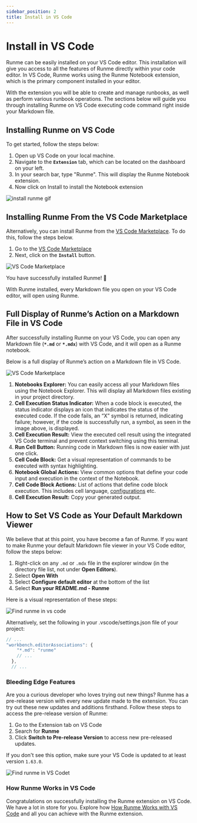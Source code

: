 ```yaml
---
sidebar_position: 2
title: Install in VS Code
---
```


# **Install in VS Code**

Runme can be easily installed on your VS Code editor. This installation will give you access to all the features of Runme directly within your code editor. In VS Code, Runme works using the Runme Notebook extension, which is the primary component installed in your editor.

With the extension you will be able to create and manage runbooks, as well as perform various runbook operations.
The sections below will guide you through installing Runme on VS Code executing code command right inside your Markdown file.

## **Installing Runme on VS Code**

To get started, follow the steps below:

1. Open up VS Code on your local machine.
2. Navigate to the **`Extension`** tab, which can be located on the dashboard on your left.
3. In your search bar, type "Runme". This will display the Runme Notebook extension.
4. Now click on Install to install the Notebook extension

![install runme gif](/img/install.gif)

## Installing Runme From the VS Code Marketplace

Alternatively, you can install Runme from the [VS Code Marketplace](https://marketplace.visualstudio.com/items?itemName=stateful.runme). To do this, follow the steps below.

1. Go to the [VS Code Marketplace](https://marketplace.visualstudio.com/items?itemName=stateful.runme)
2. Next, click on the **`Install`** button.

![VS Code Marketplace](/img/installation-page/VSCodemarketplace.png)

You have successfully installed Runme! 🎉

With Runme installed, every Markdown file you open on your VS Code editor, will open using Runme.

## Full Display of Runme’s Action on a Markdown File in VS Code

After successfully installing Runme on your VS Code, you can open any Markdown file (**`*.md`** or **`*.mdx`**) with VS Code, and it will open as a Runme notebook.

Below is a full display of Runme’s action on a Markdown file in VS Code.

![VS Code Marketplace](/img/installation-page/runme-for-vscode.png)

1. **Notebooks Explorer:** You can easily access all your Markdown files using the Notebook Explorer. This will display all Markdown files existing in your project directory.
2. **Cell Execution Status Indicator:** When a code block is executed, the status indicator displays an icon that indicates the status of the executed code. If the code fails, an “X” symbol is returned, indicating failure; however, if the code is successfully run, a symbol, as seen in the image above, is displayed.
3. **Cell Execution Result:** View the executed cell result using the integrated VS Code terminal and prevent context switching using this terminal.
4. **Run Cell Button:** Running code in Markdown files is now easier with just one click.
5. **Cell Code Block:** Get a visual representation of commands to be executed with syntax highlighting.
6. **Notebook Global Actions:** View common options that define your code input and execution in the context of the Notebook.
7. **Cell Code Block Actions:** List of actions that define code block execution. This includes cell language, [configurations](../configuration/index.md) etc.
8. **Cell Execution Result:** Copy your generated output.

## How to Set VS Code as Your Default Markdown Viewer

We believe that at this point, you have become a fan of Runme. If you want to make Runme your default Markdown file viewer in your VS Code editor, follow the steps below:

1. Right-click on any `.md` or `.mdx` file in the explorer window (in the directory file list, not under **Open Editors**).
2. Select **Open With**
3. Select **Configure default editor** at the bottom of the list
4. Select **Run your README.md - Runme**

Here is a visual representation of these steps:

![Find runme in vs code](/img/switch-notebook-viewers.gif)

Alternatively, set the following in your .vscode/settings.json file of your project:

```javascript {"id":"01HMXWAXX8WA6KTQPG7QNR43MV"}
// ...
"workbench.editorAssociations": {
    "*.md": "runme"
    // ...
  },
  // ...
```

### **Bleeding Edge Features**

Are you a curious developer who loves trying out new things? Runme has a pre-release version with every new update made to the extension. You can try out these new updates and additions firsthand. Follow these steps to access the pre-release version of Runme:

1. Go to the Extension tab on VS Code
2. Search for **Runme**
3. Click **Switch to Pre-release Version** to access new pre-released updates.

If you don't see this option, make sure your VS Code is updated to at least version `1.63.0`.

![Find runme in VS Codet](/img/bleed-edge-feature.png)

### How Runme Works in VS Code

Congratulations on successfully installing the Runme extension on VS Code. We have a lot in store for you. Explore how [How Runme Works with VS Code](/getting-started/vscode) and all you can achieve with the Runme extension.
